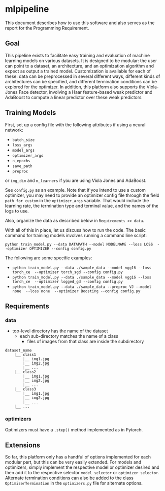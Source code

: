 # mlpipeline

This document describes how to use this software and also serves as the report for the Programming Requirement.

## Goal

This pipeline exists to facilitate easy training and evaluation of machine learning models on various datasets. It is designed to be modular: the user can point to a dataset, an architecture, and an optimization algorithm and expect as output a trained model. Customization is available for each of these: data can be preprocessed in several different ways, different kinds of architectures can be specified, and different termination conditions can be explored for the optimizer. In addition, this platform also supports the Viola-Jones Face detector, involving a Haar feature-based weak predictor and AdaBoost to compute a linear predictor over these weak predictors

## Training Models

First, set up a config file with the following attributes if using a neural network:
* `batch_size`
* `loss_args`
* `model_args`
* `optimizer_args`
* `n_epochs`
* `save_path`
* `preproc`

or `img_dim` and `n_learners` if you are using Viola Jones and AdaBoost.

See `config.py` as an example. Note that if you intend to use a custom optimizer, you may need to provide an optimizer config file through the field `path for custom` in the `optimizer_args` variable. That would include the learning rate, the termination type and terminal value, and the names of the logs to use. 

Also, organize the data as described below in `Requirements >> data`. 

With all of this in place, let us discuss how to run the code.
The basic command for training models involves running a command line script:

`python train_model.py --data DATAPATH --model MODELNAME --loss LOSS  --optimizer OPTIMIZER --config config.py `

The following are some specific examples:
* `python train_model.py --data ./sample_data --model vgg16 --loss torch_ce  --optimizer torch_sgd --config config.py`
* `python train_model.py --data ./sample_data --model vgg16 --loss torch_ce  --optimizer logged_gd --config config.py`
* `python train_model.py --data ./sample_data --preproc VJ --model none  --loss none  --optimizer Boosting --config config.py`

## Requirements

### data

* top-level directory has the name of the dataset
    * each sub-directory matches the name of a class
        * files of images from that class are inside the subdirectory

```
dataset_name
	|__ class1
	    |__ img1.jpg
	    |__ img2.jpg
	    |__ ...
	|__ class2
	    |__ img1.jpg
	    |__ img2.jpg
	    |__ ...
	|__ class3
	    |__ img1.jpg
	    |__ img2.jpg
	    |__ ...
	|__ ...
```

### optimizers

Optimizers must have a `.step()` method implemented as in Pytorch.


## Extensions

So far, this platform only has a handful of options implemented for each modular part, but this can be very easily extended. For models and optimizers, simply implement the respective model or optimizer desired and then add it to the respective selector `model_selector` or `optimizer_selector`. Alternate termination conditions can also be added to the class `OptimizerTermination` in the `optimizers.py` file for alternate options.